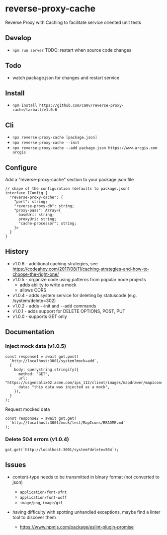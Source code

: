 # reverse-proxy-cache

Reverse Proxy with Caching to facilitate service oriented unit tests

## Develop

- `npm run server` TODO: restart when source code changes

## Todo

- watch package.json for changes and restart service

## Install

- `npm install https://github.com/ca0v/reverse-proxy-cache/tarball/v1.0.6`

## Cli

- `npx reverse-proxy-cache [package.json]`
- `npx reverse-proxy-cache --init`
- `npx reverse-proxy-cache --add package.json https://www.arcgis.com arcgis`

## Configure

Add a "reverse-proxy-cache" section to your package.json file

```
// shape of the configuration (defaults to package.json)
interface IConfig {
  "reverse-proxy-cache": {
    "port": string;
    "reverse-proxy-db": string;
    "proxy-pass": Array<{
      baseUri: string;
      proxyUri: string;
      "cache-processor": string;
    }>
  }
}
```

## History

- v1.0.6 - additional caching strategies, see https://codeahoy.com/2017/08/11/caching-strategies-and-how-to-choose-the-right-one/
- v1.0.5 - organize code using patterns from popular node projects
  - adds ability to write a mock
  - allows CORS
- v1.0.4 - adds system service for deleting by statuscode (e.g. /system/delete=302)
- v1.0.2 - adds --init and --add commands
- v1.0.1 - adds support for DELETE OPTIONS, POST, PUT
- v1.0.0 - supports GET only

## Documentation

### Inject mock data (v1.0.5)

```
const response1 = await got.post(
  `http://localhost:3001/system?mock=add`,
  {
    body: querystring.stringify({
      method: "GET",
      url: "https://usgvncalix02.acme.com/ips_112/client/images/mapdrawer/mapicons/README.md",
      data: "this data was injected as a mock",
    }),
  }
);
```

Request mocked data

```
const response2 = await got.get(
  `http://localhost:3001/mock/test/MapIcons/README.md`
);
```

### Delete 504 errors (v1.0.4)

```
got.get(`http://localhost:3001/system?delete=504`);
```

## Issues

- content-type needs to be transmitted in binary format (not converted to json)

  - `application/font-sfnt`
  - `application/font-woff`
  - `image/png`, `image/gif`

- having difficulty with spotting unhandled exceptions, maybe find a linter tool to discover them

  - https://www.npmjs.com/package/eslint-plugin-promise
